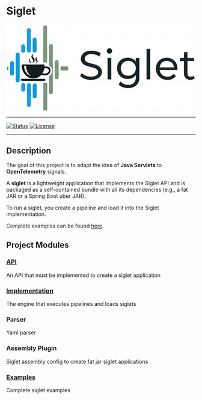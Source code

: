 # Siglet

![project logo](siglet.png)

---

[![Status](https://img.shields.io/badge/status-active-brightgreen.svg)](https://github.com/pointertrace/siglet)
[![License](https://img.shields.io/badge/license-MIT-blue.svg)](LICENSE)

---

## Description

The goal of this project is to adapt the idea of **Java Servlets** to **OpenTelemetry** signals.

A **siglet** is a lightweight application that implements the Siglet API and is packaged as a self-contained bundle with all its dependencies (e.g., a fat JAR or a Spring Boot uber JAR).

To run a siglet, you create a pipeline and load it into the Siglet implementation.

Complete examples can be found [here](examples/README.md).

## Project Modules

### [**API**](api/README.md)
An API that must be implemented to create a siglet application

### [**Implementation**](implementation/README.md)
The engine that executes pipelines and loads siglets

### **Parser**
Yaml parser

### **Assembly Plugin**
Siglet assembly config to create fat jar siglet applications

### [**Examples**](examples/README.md)
Complete siglet examples